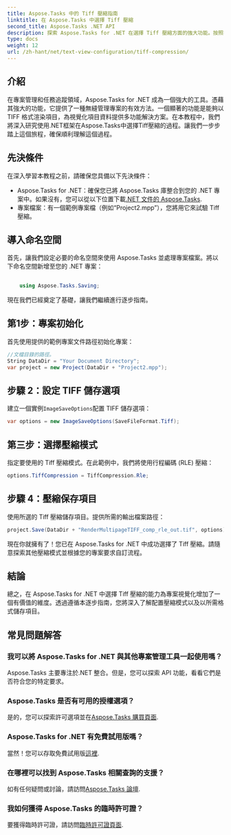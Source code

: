 ```yaml
---
title: Aspose.Tasks 中的 Tiff 壓縮指南
linktitle: 在 Aspose.Tasks 中選擇 Tiff 壓縮
second_title: Aspose.Tasks .NET API
description: 探索 Aspose.Tasks for .NET 在選擇 Tiff 壓縮方面的強大功能。按照我們的逐步指南進行高效的專案視覺化。
type: docs
weight: 12
url: /zh-hant/net/text-view-configuration/tiff-compression/
---
```

## 介紹
在專案管理和任務追蹤領域，Aspose.Tasks for .NET 成為一個強大的工具。憑藉其強大的功能，它提供了一種無縫管理專案的有效方法。一個顯著的功能是能夠以 TIFF 格式渲染項目，為視覺化項目資料提供多功能解決方案。在本教程中，我們將深入研究使用.NET框架在Aspose.Tasks中選擇Tiff壓縮的過程。讓我們一步步踏上這個旅程，確保順利理解這個過程。
## 先決條件
在深入學習本教程之前，請確保您具備以下先決條件：
-  Aspose.Tasks for .NET：確保您已將 Aspose.Tasks 庫整合到您的 .NET 專案中。如果沒有，您可以從以下位置下載[.NET 文件的 Aspose.Tasks](https://reference.aspose.com/tasks/net/).
- 專案檔案：有一個範例專案檔（例如“Project2.mpp”），您將用它來試驗 Tiff 壓縮。
## 導入命名空間
首先，讓我們設定必要的命名空間來使用 Aspose.Tasks 並處理專案檔案。將以下命名空間新增至您的 .NET 專案：
```csharp
    
    using Aspose.Tasks.Saving;
```
現在我們已經奠定了基礎，讓我們繼續進行逐步指南。
## 第1步：專案初始化
首先使用提供的範例專案文件路徑初始化專案：
```csharp
//文檔目錄的路徑。
String DataDir = "Your Document Directory";
var project = new Project(DataDir + "Project2.mpp");
```
## 步驟 2：設定 TIFF 儲存選項
建立一個實例`ImageSaveOptions`配置 TIFF 儲存選項：
```csharp
var options = new ImageSaveOptions(SaveFileFormat.Tiff);
```
## 第三步：選擇壓縮模式
指定要使用的 Tiff 壓縮模式。在此範例中，我們將使用行程編碼 (RLE) 壓縮：
```csharp
options.TiffCompression = TiffCompression.Rle;
```
## 步驟 4：壓縮保存項目
使用所選的 Tiff 壓縮儲存項目。提供所需的輸出檔案路徑：
```csharp
project.Save(DataDir + "RenderMultipageTIFF_comp_rle_out.tif", options);
```
現在你就擁有了！您已在 Aspose.Tasks for .NET 中成功選擇了 Tiff 壓縮。請隨意探索其他壓縮模式並根據您的專案要求自訂流程。
## 結論
總之，在 Aspose.Tasks for .NET 中選擇 Tiff 壓縮的能力為專案視覺化增加了一個有價值的維度。透過遵循本逐步指南，您將深入了解配置壓縮模式以及以所需格式儲存項目。
## 常見問題解答
### 我可以將 Aspose.Tasks for .NET 與其他專案管理工具一起使用嗎？
Aspose.Tasks 主要專注於.NET 整合。但是，您可以探索 API 功能，看看它們是否符合您的特定要求。
### Aspose.Tasks 是否有可用的授權選項？
是的，您可以探索許可選項並在[Aspose.Tasks 購買頁面](https://purchase.aspose.com/buy).
### Aspose.Tasks for .NET 有免費試用版嗎？
當然！您可以存取免費試用版[這裡](https://releases.aspose.com/).
### 在哪裡可以找到 Aspose.Tasks 相關查詢的支援？
如有任何疑問或討論，請訪問[Aspose.Tasks 論壇](https://forum.aspose.com/c/tasks/15).
### 我如何獲得 Aspose.Tasks 的臨時許可證？
要獲得臨時許可證，請訪問[臨時許可證頁面](https://purchase.aspose.com/temporary-license/).